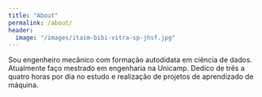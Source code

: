 ```yaml
---
title: "About"
permalink: /about/
header:
  image: "/images/itaim-bibi-vitra-sp-jhsf.jpg"
---
```


Sou engenheiro mecânico com formação autodidata em ciência de dados. Atualmente
faço mestrado em engenharia na Unicamp. Dedico de três a quatro horas por dia
no estudo e realização de projetos de aprendizado de máquina.
